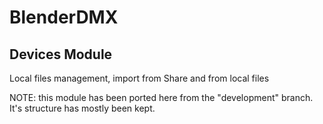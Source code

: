 # BlenderDMX

## Devices Module

Local files management, import from Share and from local files

NOTE: this module has been ported here from the "development" branch. It's structure has mostly been kept.
